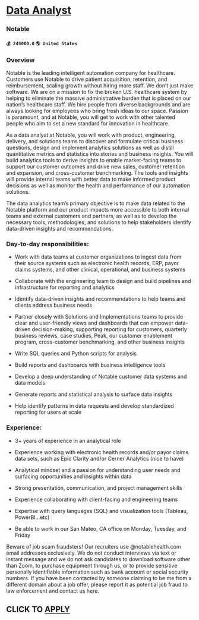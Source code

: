 # [Data Analyst](https://www.remotewlb.com/apply/data-analyst-60263)  
### Notable  
#### `💰 245000.0` `🌎 United States`  

### Overview

Notable is the leading intelligent automation company for healthcare. Customers use Notable to drive patient acquisition, retention, and reimbursement, scaling growth without hiring more staff. We don’t just make software. We are on a mission to fix the broken U.S. healthcare system by helping to eliminate the massive administrative burden that is placed on our nation’s healthcare staff. We hire people from diverse backgrounds and are always looking for employees who bring fresh ideas to our space. Passion is paramount, and at Notable, you will get to work with other talented people who aim to set a new standard for innovation in healthcare.

As a data analyst at Notable, you will work with product, engineering, delivery, and solutions teams to discover and formulate critical business questions, design and implement analytics solutions as well as distill quantitative metrics and statistics into stories and business insights. You will build analytics tools to derive insights to enable market-facing teams to support our customer outcomes and drive new sales, customer retention and expansion, and cross-customer benchmarking. The tools and insights will provide internal teams with better data to make informed product decisions as well as monitor the health and performance of our automation solutions.

The data analytics team’s primary objective is to make data related to the Notable platform and our product impacts more accessible to both internal teams and external customers and partners, as well as to develop the necessary tools, methodologies, and solutions to help stakeholders identify data-driven insights and recommendations.

### Day-to-day responsibilities:

  * Work with data teams at customer organizations to ingest data from their source systems such as electronic health records, ERP, payor claims systems, and other clinical, operational, and business systems

  * Collaborate with the engineering team to design and build pipelines and infrastructure for reporting and analytics

  * Identify data-driven insights and recommendations to help teams and clients address business needs

  * Partner closely with Solutions and Implementations teams to provide clear and user-friendly views and dashboards that can empower data-driven decision-making, supporting reporting for customers, quarterly business reviews, case studies, Peak, our customer enablement program, cross-customer benchmarking, and other business insights

  * Write SQL queries and Python scripts for analysis

  * Build reports and dashboards with business intelligence tools

  * Develop a deep understanding of Notable customer data systems and data models

  * Generate reports and statistical analysis to surface data insights

  * Help identify patterns in data requests and develop standardized reporting for users at scale

### Experience:

  * 3+ years of experience in an analytical role

  * Experience working with electronic health records and/or payor claims data sets, such as Epic Clarity and/or Cerner Analytics (nice to have)

  * Analytical mindset and a passion for understanding user needs and surfacing opportunities and insights within data

  * Strong presentation, communication, and project management skills

  * Experience collaborating with client-facing and engineering teams

  * Expertise with query languages (SQL) and visualization tools (Tableau, PowerBI…etc)

  * Be able to work in our San Mateo, CA office on Monday, Tuesday, and Friday

Beware of job scam fraudsters! Our recruiters use @notablehealth.com email addresses exclusively. We do not conduct interviews via text or instant message and we do not ask candidates to download software other than Zoom, to purchase equipment through us, or to provide sensitive personally identifiable information such as bank account or social security numbers. If you have been contacted by someone claiming to be me from a different domain about a job offer, please report it as potential job fraud to law enforcement and contact us here.

  
## CLICK TO [APPLY](https://www.remotewlb.com/apply/data-analyst-60263)

